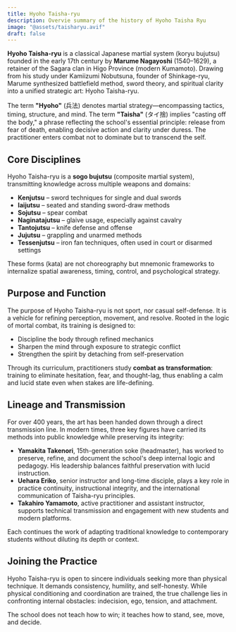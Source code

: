 ```yaml
---
title: Hyoho Taisha-ryu
description: Overvie summary of the history of Hyoho Taisha Ryu
image: "@assets/taisharyu.avif"
draft: false
---
```


**Hyoho Taisha-ryu** is a classical Japanese martial system (koryu bujutsu) founded in the early 17th century by **Marume Nagayoshi** (1540–1629), a retainer of the Sagara clan in Higo Province (modern Kumamoto). Drawing from his study under Kamiizumi Nobutsuna, founder of Shinkage-ryu, Marume synthesized battlefield method, sword theory, and spiritual clarity into a unified strategic art: Hyoho Taisha-ryu.

The term **"Hyoho"** (兵法) denotes martial strategy—encompassing tactics, timing, structure, and mind. The term **"Taisha"** (タイ捨) implies "casting off the body," a phrase reflecting the school's essential principle: release from fear of death, enabling decisive action and clarity under duress. The practitioner enters combat not to dominate but to transcend the self.

## Core Disciplines

Hyoho Taisha-ryu is a **sogo bujutsu** (composite martial system), transmitting knowledge across multiple weapons and domains:

- **Kenjutsu** – sword techniques for single and dual swords
- **Iaijutsu** – seated and standing sword-draw methods
- **Sojutsu** – spear combat
- **Naginatajutsu** – glaive usage, especially against cavalry
- **Tantojutsu** – knife defense and offense
- **Jujutsu** – grappling and unarmed methods
- **Tessenjutsu** – iron fan techniques, often used in court or disarmed settings

These forms (kata) are not choreography but mnemonic frameworks to internalize spatial awareness, timing, control, and psychological strategy.

## Purpose and Function

The purpose of Hyoho Taisha-ryu is not sport, nor casual self-defense. It is a vehicle for refining perception, movement, and resolve. Rooted in the logic of mortal combat, its training is designed to:

- Discipline the body through refined mechanics
- Sharpen the mind through exposure to strategic conflict
- Strengthen the spirit by detaching from self-preservation

Through its curriculum, practitioners study **combat as transformation**: training to eliminate hesitation, fear, and thought-lag, thus enabling a calm and lucid state even when stakes are life-defining.

## Lineage and Transmission

For over 400 years, the art has been handed down through a direct transmission line. In modern times, three key figures have carried its methods into public knowledge while preserving its integrity:

- **Yamakita Takenori**, 15th-generation soke (headmaster), has worked to preserve, refine, and document the school's deep internal logic and pedagogy. His leadership balances faithful preservation with lucid instruction.
- **Uehara Eriko**, senior instructor and long-time disciple, plays a key role in practice continuity, instructional integrity, and the international communication of Taisha-ryu principles.
- **Takahiro Yamamoto**, active practitioner and assistant instructor, supports technical transmission and engagement with new students and modern platforms.

Each continues the work of adapting traditional knowledge to contemporary students without diluting its depth or context.

## Joining the Practice

Hyoho Taisha-ryu is open to sincere individuals seeking more than physical technique. It demands consistency, humility, and self-honesty. While physical conditioning and coordination are trained, the true challenge lies in confronting internal obstacles: indecision, ego, tension, and attachment.

The school does not teach how to win; it teaches how to stand, see, move, and decide.


